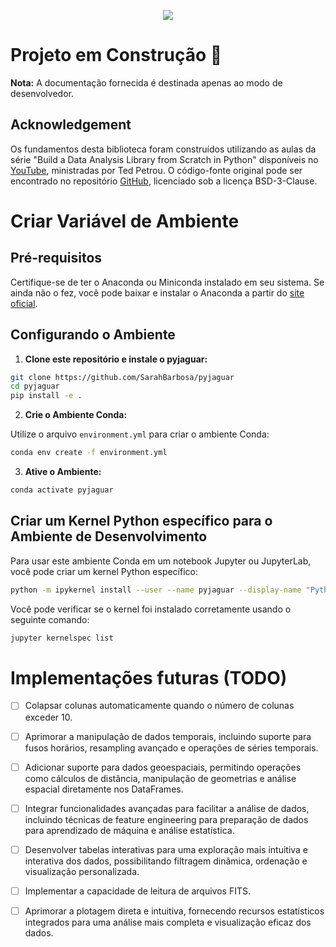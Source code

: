 <p align="center">
  <img src=https://imgur.com/Vp1FYue.png">
</p>

# Projeto em Construção 🚧

**Nota:** A documentação fornecida é destinada apenas ao modo de desenvolvedor.

## Acknowledgement

Os fundamentos desta biblioteca foram construídos utilizando as aulas da série "Build a Data Analysis Library from Scratch in Python" disponíveis no [YouTube](https://www.youtube.com/playlist?list=PLVyhfExBT1XDTu-oocI3ttl_OPhulAJOp), ministradas por Ted Petrou. O código-fonte original pode ser encontrado no repositório [GitHub](https://github.com/tdpetrou/pandas_cub), licenciado sob a licença BSD-3-Clause.

# Criar Variável de Ambiente

## Pré-requisitos

Certifique-se de ter o Anaconda ou Miniconda instalado em seu sistema. Se ainda não o fez, você pode baixar e instalar o Anaconda a partir do [site oficial](https://www.anaconda.com/products/distribution).

## Configurando o Ambiente

1. **Clone este repositório e instale o pyjaguar:**

```bash
git clone https://github.com/SarahBarbosa/pyjaguar
cd pyjaguar
pip install -e .
```

2. **Crie o Ambiente Conda:**

Utilize o arquivo `environment.yml` para criar o ambiente Conda:

```bash
conda env create -f environment.yml
```

3. **Ative o Ambiente:**

```bash
conda activate pyjaguar
```

## Criar um Kernel Python específico para o Ambiente de Desenvolvimento

Para usar este ambiente Conda em um notebook Jupyter ou JupyterLab, você pode criar um kernel Python específico:

```bash
python -m ipykernel install --user --name pyjaguar --display-name "Python (pyjaguar)"
```

Você pode verificar se o kernel foi instalado corretamente usando o seguinte comando:

```bash
jupyter kernelspec list
```

# Implementações futuras (TODO)

- [ ] Colapsar colunas automaticamente quando o número de colunas exceder 10.
  
- [ ] Aprimorar a manipulação de dados temporais, incluindo suporte para fusos horários, resampling avançado e operações de séries temporais.
  
- [ ] Adicionar suporte para dados geoespaciais, permitindo operações como cálculos de distância, manipulação de geometrias e análise espacial diretamente nos DataFrames.
  
- [ ] Integrar funcionalidades avançadas para facilitar a análise de dados, incluindo técnicas de feature engineering para preparação de dados para aprendizado de máquina e análise estatística.
  
- [ ] Desenvolver tabelas interativas para uma exploração mais intuitiva e interativa dos dados, possibilitando filtragem dinâmica, ordenação e visualização personalizada.
  
- [ ] Implementar a capacidade de leitura de arquivos FITS.
  
- [ ] Aprimorar a plotagem direta e intuitiva, fornecendo recursos estatísticos integrados para uma análise mais completa e visualização eficaz dos dados.
